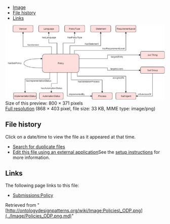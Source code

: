 * [Image](../Image/Policies_ODP.png.md#file)
* [File history](../Image/Policies_ODP.png.md#filehistory)
* [Links](../Image/Policies_ODP.png.md#filelinks)

[![Image:Policies ODP.png](../images/thumb/8/8b/Policies_ODP.png/800px-Policies_ODP.png)](../../images/8/8b/Policies_ODP.png)  
Size of this preview: 800 × 371 pixels  
[Full resolution](../../images/8/8b/Policies_ODP.png)‎ (868 × 403 pixel, file size: 33 KB, MIME type: image/png)

## File history

Click on a date/time to view the file as it appeared at that time.



  
* [Search for duplicate files](http://ontologydesignpatterns.org/wiki/Special:FileDuplicateSearch/Policies_ODP.png "Special:FileDuplicateSearch/Policies ODP.png")
* [Edit this file using an external application](http://ontologydesignpatterns.org/wiki/index.php?title=Image:Policies_ODP.png&action=edit&externaledit=true&mode=file "Image:Policies ODP.png")See the [setup instructions](http://www.mediawiki.org/wiki/Manual:External_editors "http://www.mediawiki.org/wiki/Manual:External_editors") for more information.

## Links



The following page links to this file:


* [Submissions:Policy](../Submissions/Policy.md "Submissions:Policy")


Retrieved from "[http://ontologydesignpatterns.org/wiki/Image:Policies\_ODP.png](../Image/Policies_ODP.png.md)"